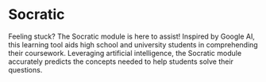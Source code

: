 # Socratic
Feeling stuck? The Socratic module is here to assist! Inspired by Google AI, this learning tool aids high school and university students in comprehending their coursework. Leveraging artificial intelligence, the Socratic module accurately predicts the concepts needed to help students solve their questions.
